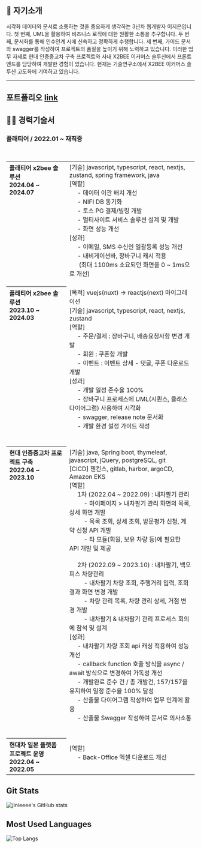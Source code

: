 ## 🚀 자기소개
시각화 데이터와 문서로 소통하는 것을 중요하게 생각하는 3년차 웹개발자 이지은입니다.
첫 번째, UML을 활용하여 비즈니스 로직에 대한 원활한 소통을 추구합니다.
두 번째, 문서화를 통해 인수인계 시에 신속하고 정확하게 수행합니다.
세 번째, 가이드 문서와 swagger를 작성하여 프로젝트의 품질을 높이기 위해 노력하고 있습니다.
이러한 업무 자세로 현대 인증중고차 구축 프로젝트와 사내 X2BEE 이커머스 솔루션에서 프론트 엔드를 담당하여 개발한 경험이 있습니다.
현재는 기술연구소에서 X2BEE 이커머스 솔루션 고도화에 기여하고 있습니다.
<hr />

## 포트폴리오 [link](./portfolio/README.md)

## 👩‍💻 경력기술서

### 플래티어 / 2022.01 ~ 재직중
<br>
<table>
<tr align="left">
<th valign="top">플래티어 x2bee 솔루션<br>2024.04 ~ 2024.07</th>
<td>
    [기술] javascript, typescript, react, nextjs, zustand, spring framework, java <br>
    [역할] <br>
&nbsp&nbsp&nbsp&nbsp - 데이터 이관 배치 개선 <br>
&nbsp&nbsp&nbsp&nbsp - NIFI DB 동기화 <br>
&nbsp&nbsp&nbsp&nbsp - 토스 PG 결제/빌링 개발 <br>
&nbsp&nbsp&nbsp&nbsp - 멀티사이트 서비스 솔루션 설계 및 개발 <br>
&nbsp&nbsp&nbsp&nbsp - 화면 성능 개선 <br>
[성과] <br>
&nbsp&nbsp&nbsp&nbsp - 이메일, SMS 수신인 일괄등록 성능 개선 <br>
&nbsp&nbsp&nbsp&nbsp - 내비게이션바, 장바구니 캐시 적용 <br>
&nbsp&nbsp&nbsp&nbsp&nbsp (최대 1100ms 소요되던 화면을 0 ~ 1ms으로 개선) <br>
&nbsp <br>
</td>
</tr>
<tr align="left">
<th valign="top">플래티어 x2bee 솔루션<br>2023.10 ~ 2024.03</th>
<td valign="top">
   [목적] vuejs(nuxt) -> reactjs(next) 마이그레이션 <br>
   [기술] javascript, typescript, react, nextjs, zustand <br>
   [역할] <br>
&nbsp&nbsp&nbsp&nbsp - 주문/결제 : 장바구니, 배송요청사항 변경 개발 <br>
&nbsp&nbsp&nbsp&nbsp - 회원 : 쿠폰함 개발 <br>
&nbsp&nbsp&nbsp&nbsp - 이벤트 : 이벤트 상세 - 댓글, 쿠폰 다운로드 개발 <br>
   [성과] <br>
&nbsp&nbsp&nbsp&nbsp - 개발 일정 준수율 100%<br>
&nbsp&nbsp&nbsp&nbsp - 장바구니 프로세스에 UML(시퀀스, 클래스 다이어그램) 사용하여 시각화 <br>
&nbsp&nbsp&nbsp&nbsp - swagger, release note 문서화 <br>
&nbsp&nbsp&nbsp&nbsp - 개발 환경 설정 가이드 작성<br>
&nbsp <br> &nbsp
</td>
</tr>
<tr align="left">
<th valign="top">현대 인증중고차 프로젝트 구축<br>2022.04 ~ 2023.10</th>
<td>
   [기술] java, Spring boot, thymeleaf, javascript, jQuery, postgreSQL, git <br>
   [CICD] 젠킨스, gitlab, harbor, argoCD, Amazon EKS <br>
   [역할] <br>
&nbsp&nbsp&nbsp&nbsp 1차 (2022.04 ~ 2022.09) : 내차팔기 관리  <br>
&nbsp&nbsp&nbsp&nbsp&nbsp&nbsp&nbsp&nbsp - 마이페이지 > 내차팔기 관리 화면의 목록, 상세 화면 개발 <br>
&nbsp&nbsp&nbsp&nbsp&nbsp&nbsp&nbsp&nbsp - 목록 조회, 상세 조회, 방문평가 신청, 계약 신청 API 개발 <br>
&nbsp&nbsp&nbsp&nbsp&nbsp&nbsp&nbsp&nbsp - 타 모듈(회원, 보유 차량 등)에 필요한 API 개발 및 제공 <br>
<br>
&nbsp&nbsp&nbsp&nbsp 2차 (2022.09 ~ 2023.10) : 내차팔기, 백오피스 차량관리 <br>
&nbsp&nbsp&nbsp&nbsp&nbsp&nbsp&nbsp&nbsp - 내차팔기 차량 조회, 주행거리 입력, 조회 결과 화면 변경 개발 <br>
&nbsp&nbsp&nbsp&nbsp&nbsp&nbsp&nbsp&nbsp - 차량 관리 목록, 차량 관리 상세, 거점 변경 개발 <br>
&nbsp&nbsp&nbsp&nbsp&nbsp&nbsp&nbsp&nbsp - 내차팔기 & 내차팔기 관리 프로세스 회의에 참석 및 설계 <br>
   [성과] <br>
&nbsp&nbsp&nbsp&nbsp - 내차팔기 차량 조회 api 캐싱 적용하여 성능 개선 <br>
&nbsp&nbsp&nbsp&nbsp - callback function 호출 방식을 async / await 방식으로 변경하여 가독성 개선 <br>
&nbsp&nbsp&nbsp&nbsp - 개발완료 준수 건 / 총 개발건, 157/157을 유지하여 일정 준수율 100% 달성 <br>
&nbsp&nbsp&nbsp&nbsp - 산출물 다이어그램 작성하여 업무 인계에 활용 <br>
&nbsp&nbsp&nbsp&nbsp - 산출물 Swagger 작성하여 문서로 의사소통 <br>
&nbsp <br> &nbsp
</td>
</tr>
<tr align="left">
<th>현대차 일본 플랫폼 프로젝트 운영<br>2022.04 ~ 2022.05</th>
<td>
   [역할] <br> 
&nbsp&nbsp&nbsp&nbsp - Back-Office 엑셀 다운로드 개선
&nbsp <br> &nbsp
</td>
</tr>
</table>

<!--
**jinieeee/jinieeee** is a ✨ _special_ ✨ repository because its `README.md` (this file) appears on your GitHub profile.

Here are some ideas to get you started:

- 🔭 I’m currently working on ...
- 🌱 I’m currently learning ...
- 👯 I’m looking to collaborate on ...
- 🤔 I’m looking for help with ...
- 💬 Ask me about ...
- 📫 How to reach me: ...
- 😄 Pronouns: ...
- ⚡ Fun fact: ...
-->
## Git Stats
![jinieeee's GitHub stats](https://github-readme-stats.vercel.app/api?username=jinieeee&show_icons=true&theme=radical)

## Most Used Languages
![Top Langs](https://github-readme-stats.vercel.app/api/top-langs/?username=jinieeee&layout=compact&theme=dracula)

